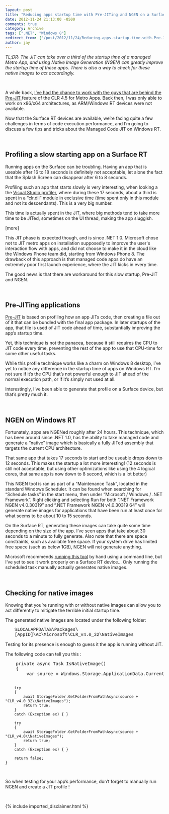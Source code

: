 ```yaml
---
layout: post
title: "Reducing apps startup time with Pre-JITing and NGEN on a Surface RT"
date: 2012-11-24 21:13:00 -0500
comments: true
category: Archive
tags: [".NET", "Windows 8"]
redirect_from: ["/post/2012/11/24/Reducing-apps-startup-time-with-Pre-JITing-and-NGEN-on-a-Surface-RT", "/post/2012/11/24/reducing-apps-startup-time-with-pre-jiting-and-ngen-on-a-surface-rt"]
author: jay
---
```

<!-- more -->
<p><em>TL;DR: The JIT can take over a third of the startup time of a managed Metro App, and using&nbsp;Native Image Generation (NGEN)&nbsp;can greatly improve the startup time of these apps. There is also a way to check for these native images to act accordingly.</em></p>
<p><em></em>&nbsp;</p>
<p>A while back, <a href="http://jaylee.org/post/2012/06/11/Improving-the-Startup-Time-of-Xaml-Metro-Style-Apps-with-Multicore-JIT.aspx">I&rsquo;ve had the chance to work with the guys that are behind the Pre-JIT </a>feature of the CLR 4.5 for&nbsp;Metro Apps. Back then, I was only able to work on x86/x64 architectures, as ARM/Windows RT devices were not available.</p>
<p>Now that the Surface RT devices&nbsp;are available, we&rsquo;re facing quite a few challenges in terms of code execution performance, and I&rsquo;m going to discuss a few tips and tricks about the Managed Code JIT on Windows RT.</p>
<p>&nbsp;</p>
<h2>Profiling a slow starting app on a Surface RT</h2>
<p>Running apps on the Surface can be troubling. Having an app that is useable after 16 to 18 seconds is definitely not acceptable, let alone the fact that the Splash Screen can disappear after 6 to 8 seconds.</p>
<p>Profiling such an app that starts slowly is very interesting, when looking a the <a href="http://msdn.microsoft.com/en-us/library/z9z62c29.aspx">Visual Studio profiler</a>, where during these 17 seconds, about a third is spent in a &ldquo;clr.dll&rdquo; module in exclusive time (time spent only in this module and not its descendants). This is a very big number.</p>
<p>This time is actually spent in the JIT, where big methods tend to take more time to be JITed, sometimes on the UI thread, making the app sluggish.</p>
<p>[more]</p>
<p>This JIT phase is expected though, and is since .NET 1.0. Microsoft chose not to JIT metro&nbsp;apps on installation supposedly to improve the user's interaction flow with apps, and did not choose to make it in the cloud like the Windows Phone team did, starting from Windows Phone 8. The drawback of this approach&nbsp;is that managed code apps do have an extremely poor first launch experience, where the JIT kicks in every time.</p>
<p>The good news is that there are workaround for this slow startup, Pre-JIT and NGEN.</p>
<p>&nbsp;</p>
<h2>Pre-JITing applications</h2>
<p><a href="http://jaylee.org/post/2012/06/11/Improving-the-Startup-Time-of-Xaml-Metro-Style-Apps-with-Multicore-JIT.aspx">Pre-JIT</a> is based on profiling how an app JITs code, then creating a file out of it that can be bundled with the final app package. In later startups of the app, that file is used of JIT code ahead of time, substantially improving the app&rsquo;s startup time.</p>
<p>Yet, this technique is not the panacea, because it still requires the CPU to JIT code every time, preventing the rest of the app to use that CPU-time for some other useful tasks.</p>
<p>While this profile technique works like a charm on Windows 8 desktop, I&rsquo;ve yet to notice any difference in the startup time of apps on Windows RT. I&rsquo;m not sure if it&rsquo;s the CPU that&rsquo;s not powerful enough to JIT ahead of the normal execution path, or if it&rsquo;s simply not used at all.</p>
<p>Interestingly, I&rsquo;ve been able to generate that profile on a Surface device, but that&rsquo;s pretty much it.</p>
<p>&nbsp;</p>
<h2>NGEN on Windows RT</h2>
<p>Fortunately, apps are NGENed roughly after 24 hours. This technique, which has been around since .NET 1.0, has the ability to take managed code and generate a &ldquo;native&rdquo; image which is basically a fully JITed assembly that targets the current CPU architecture.</p>
<p>That same app that takes 17 seconds to start and be useable drops down to 12 seconds. This makes the startup a lot more interesting! (12 seconds is still not acceptable, but using other optimizations like using the 4 logical cores, that same app is now down to 8 second, which is a lot better)</p>
<p>This NGEN tool is ran as part of a &ldquo;Maintenance Task&rdquo;, located in the standard Windows Scheduler. It can be found when searching for &ldquo;Schedule tasks&rdquo; in the start menu, then under &ldquo;Microsoft / Windows / .NET Framework&rdquo;. Right clicking and selecting Run for both &ldquo;.NET Framework NGEN v4.0.30319&rdquo; and &ldquo;.NET Framework NGEN v4.0.30319 64&rdquo; will generate native images for applications that have been run at least once for what seems to be about 10 to 15 seconds.</p>
<p>On the Surface RT, generating these images can take quite some time depending on the size of the app. I&rsquo;ve seen apps that take about 30 seconds to a minute to fully generate. Also note that there are space constraints, such as available free space. If your system drive has limited free space (such as below 1GB), NGEN will not generate anything.</p>
<p>Microsoft recommends <a href="http://msdn.microsoft.com/en-us/library/windows/apps/hh994639.aspx">running this tool</a> by hand using a command line, but I&rsquo;ve yet to see it work properly on a Surface RT device&hellip; Only running&nbsp;the scheduled task manually actually generates native images.</p>
<p>&nbsp;</p>
<h2>Checking&nbsp;for native images</h2>
<p>Knowing that you&rsquo;re running with or without native images can allow you to act differently to mitigate&nbsp;the terrible initial startup time.</p>
<p>The generated native images are located under the following folder:</p>
<p style="padding-left: 30px;"><span style="font-family: courier new,courier;">%LOCALAPPDATA%\Packages\[AppID]\AC\Microsoft\CLR_v4.0_32\NativeImages</span></p>
<p>Testing for its presence is enough to guess it the app is running without JIT.</p>
<p>The following code can tell you this :</p>
<pre class="brush: c-sharp">    private async Task IsNativeImage()
    {
        var source = Windows.Storage.ApplicationData.Current.LocalFolder.Path + "\\..\\AC\\Microsoft\\";
            
        try
        {
            await StorageFolder.GetFolderFromPathAsync(source + "CLR_v4.0_32\\NativeImages");
            return true;
        }
        catch (Exception ex) { }

        try
        {
            await StorageFolder.GetFolderFromPathAsync(source + "CLR_v4.0\\NativeImages");
            return true;
        }
        catch (Exception ex) { }

        return false;
    }
</pre>
<p>So when testing for your app&rsquo;s performance, don&rsquo;t forget to manually run NGEN&nbsp;and create a JIT profile&nbsp;!</p>
<p>&nbsp;</p>
{% include imported_disclaimer.html %}
